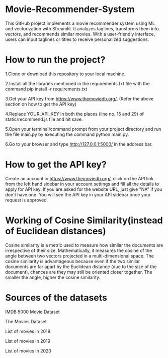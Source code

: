 # Movie-Recommender-System
This GitHub project implements a movie recommender system using ML and vectorization with Streamlit. It analyzes taglines, transforms them into vectors, and recommends similar movies. With a user-friendly interface, users can input taglines or titles to receive personalized suggestions. 

# How to run the project?
1.Clone or download this repository to your local machine.

2.Install all the libraries mentioned in the requirements.txt file with the command pip install -r requirements.txt

3.Get your API key from https://www.themoviedb.org/. (Refer the above section on how to get the API key)

4.Replace YOUR_API_KEY in both the places (line no. 15 and 29) of static/recommend.js file and hit save.

5.Open your terminal/command prompt from your project directory and run the file main.py by executing the command python main.py.

6.Go to your browser and type http://127.0.0.1:5000/ in the address bar.

# How to get the API key?
Create an account in https://www.themoviedb.org/, click on the API link from the left hand sidebar in your account settings and fill all the details to apply for API key. If you are asked for the website URL, just give "NA" if you don't have one. You will see the API key in your API sidebar once your request is approved.

# Working of Cosine Similarity(instead of Euclidean distances)
Cosine similarity is a metric used to measure how similar the documents are irrespective of their size. Mathematically, it measures the cosine of the angle between two vectors projected in a multi-dimensional space. The cosine similarity is advantageous because even if the two similar documents are far apart by the Euclidean distance (due to the size of the document), chances are they may still be oriented closer together. The smaller the angle, higher the cosine similarity.

# Sources of the datasets
IMDB 5000 Movie Dataset

The Movies Dataset

List of movies in 2018

List of movies in 2019

List of movies in 2020
